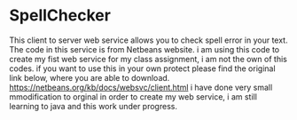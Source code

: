 # SpellChecker
This client to server web service allows you to check spell error in your text. 
The code in this service is from Netbeans website. i am using this code to create my fist web service for my class assignment, i am not the own of this codes. if you want to use this in your own protect please find the original link below, where you are able to download. https://netbeans.org/kb/docs/websvc/client.html 
i have done very small mmodification to orginal in order to create my web service, i am still learning to java and this work under progress. 
